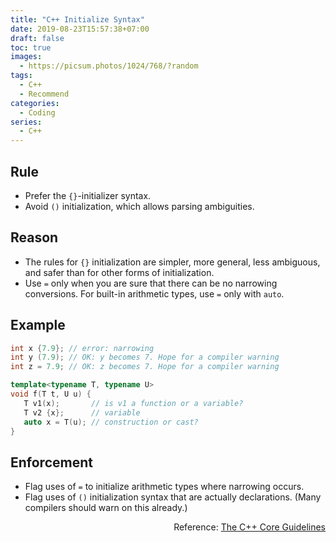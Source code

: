 ```yaml
---
title: "C++ Initialize Syntax"
date: 2019-08-23T15:57:38+07:00
draft: false
toc: true
images:
  - https://picsum.photos/1024/768/?random
tags: 
  - C++
  - Recommend
categories:
  - Coding
series:
  - C++
---
```


## Rule

- Prefer the `{}`-initializer syntax.
- Avoid `()` initialization, which allows parsing ambiguities.

## Reason

- The rules for `{}` initialization are simpler, more general, less ambiguous, and safer than for other forms of initialization.
- Use `=` only when you are sure that there can be no narrowing conversions. For built-in arithmetic types, use `=` only with `auto`.

## Example

```C++
int x {7.9}; // error: narrowing
int y (7.9); // OK: y becomes 7. Hope for a compiler warning
int z = 7.9; // OK: z becomes 7. Hope for a compiler warning
```

```C++
template<typename T, typename U>
void f(T t, U u) {
   T v1(x);       // is v1 a function or a variable?
   T v2 {x};      // variable
   auto x = T(u); // construction or cast?
}
```

## Enforcement

- Flag uses of `=` to initialize arithmetic types where narrowing occurs.
- Flag uses of `()` initialization syntax that are actually declarations. (Many compilers should warn on this already.)

<p align="right">Reference:
<a href="http://isocpp.github.io/CppCoreGuidelines/CppCoreGuidelines">
The C++ Core Guidelines
</a>
</p>